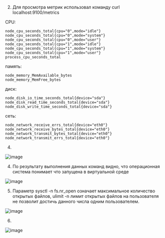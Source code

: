


2. Для просмотра метрик использовал команду curl localhost:9100/metrics

CPU:

    node_cpu_seconds_total{cpu="0",mode="idle"} 
    node_cpu_seconds_total{cpu="0",mode="system"} 
    node_cpu_seconds_total{cpu="0",mode="user"}
    node_cpu_seconds_total{cpu="1",mode="idle"} 
    node_cpu_seconds_total{cpu="1",mode="system"} 
    node_cpu_seconds_total{cpu="1",mode="user"}
    process_cpu_seconds_total

память:

    node_memory_MemAvailable_bytes 
    node_memory_MemFree_bytes

диск:

    node_disk_io_time_seconds_total{device="sda"} 
    node_disk_read_time_seconds_total{device="sda"} 
    node_disk_write_time_seconds_total{device="sda"}

сеть:

    node_network_receive_errs_total{device="eth0"} 
    node_network_receive_bytes_total{device="eth0"} 
    node_network_transmit_bytes_total{device="eth0"}
    node_network_transmit_errs_total{device="eth0"}

4.

![image](https://user-images.githubusercontent.com/127683348/229931620-0d7f6f33-07e0-4847-acde-a8fc54d9f6e6.png)

4. По результату выполнения данных команд видно, что операционная система понимает что запущена в виртуальной среде

 ![image](https://user-images.githubusercontent.com/127683348/229934595-fb039c9f-eca1-442e-a8f4-8d9b2750df8c.png)
 
5. Параметр sysctl -n fs.nr_open означает максимальное количество открытых файлов, ulimit -n лимит открытых файлов на пользователя не позволит достичь данного числа одним пользователем.

 ![image](https://user-images.githubusercontent.com/127683348/229934860-6e6c8916-b8e2-4c8e-835b-4bbc511c2482.png)
 
6. 

![image](https://user-images.githubusercontent.com/127683348/229938601-45413437-ead6-4b3a-b292-e3129ace95b3.png)



